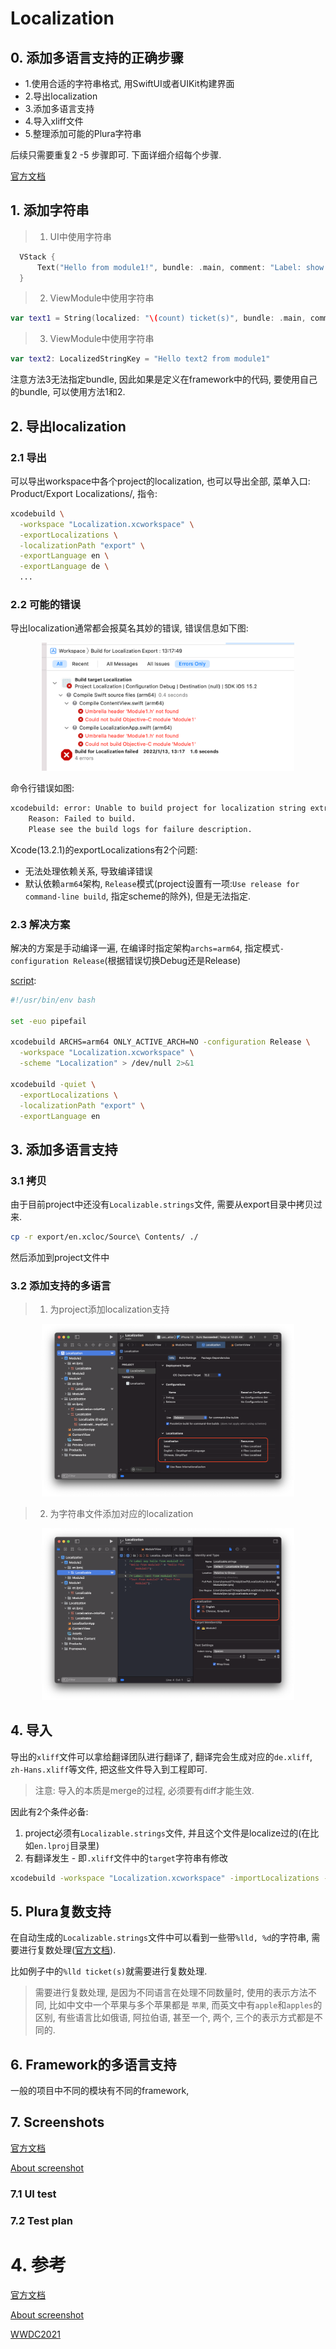 # Localization

## 0. 添加多语言支持的正确步骤

- 1.使用合适的字符串格式, 用SwiftUI或者UIKit构建界面
- 2.导出localization
- 3.添加多语言支持
- 4.导入xliff文件
- 5.整理添加可能的Plura字符串

后续只需要重复2 -5 步骤即可. 下面详细介绍每个步骤.

[官方文档](https://developer.apple.com/library/archive/documentation/MacOSX/Conceptual/BPInternational/LocalizingYourApp/LocalizingYourApp.html#//apple_ref/doc/uid/10000171i-CH5-SW1)

## 1. 添加字符串
> 1. UI中使用字符串

```swift
  VStack {
      Text("Hello from module1!", bundle: .main, comment: "Label: show hello from module1")
  }
```
> 2. ViewModule中使用字符串

```swift
var text1 = String(localized: "\(count) ticket(s)", bundle: .main, comment: "Label: quantities of tickets")
```
> 3. ViewModule中使用字符串

```swift
var text2: LocalizedStringKey = "Hello text2 from module1"
```
注意方法3无法指定bundle, 因此如果是定义在framework中的代码, 要使用自己的bundle, 可以使用方法1和2.


## 2. 导出localization

### 2.1 导出

可以导出workspace中各个project的localization, 也可以导出全部, 菜单入口: Product/Export Localizations/, 指令:
```bash
xcodebuild \
  -workspace "Localization.xcworkspace" \
  -exportLocalizations \
  -localizationPath "export" \
  -exportLanguage en \
  -exportLanguage de \
  ...
```
### 2.2 可能的错误

导出localization通常都会报莫名其妙的错误, 错误信息如下图:

<div align=center><img src="./resource/error.png" width="80%" height="80%" alt="Product/Export Localizations"/></div>

命令行错误如图:

```bash
xcodebuild: error: Unable to build project for localization string extraction
	Reason: Failed to build.
	Please see the build logs for failure description.
```

Xcode(13.2.1)的exportLocalizations有2个问题:
- 无法处理依赖关系, 导致编译错误
- 默认依赖`arm64`架构, `Release`模式(project设置有一项:`Use release for command-line build`, 指定scheme的除外), 但是无法指定.

### 2.3 解决方案
解决的方案是手动编译一遍, 在编译时指定架构`archs=arm64`, 指定模式`-configuration Release`(根据错误切换Debug还是Release)

[script](./resource/export.sh):

```bash
#!/usr/bin/env bash

set -euo pipefail

xcodebuild ARCHS=arm64 ONLY_ACTIVE_ARCH=NO -configuration Release \
  -workspace "Localization.xcworkspace" \
  -scheme "Localization" > /dev/null 2>&1

xcodebuild -quiet \
  -exportLocalizations \
  -localizationPath "export" \
  -exportLanguage en
```

## 3. 添加多语言支持

### 3.1 拷贝

由于目前project中还没有`Localizable.strings`文件, 需要从export目录中拷贝过来.

```bash
cp -r export/en.xcloc/Source\ Contents/ ./
```

然后添加到project文件中

### 3.2 添加支持的多语言

> 1. 为project添加localization支持
<div align=center><img src="./resource/add-localization.png" width="80%" height="80%" alt="Product/Export Localizations"/></div>

> 2. 为字符串文件添加对应的localization

<div align=center><img src="./resource/add-string-localization.png" width="80%" height="80%" alt="Product/Export Localizations"/></div>

## 4. 导入

导出的`xliff`文件可以拿给翻译团队进行翻译了, 翻译完会生成对应的`de.xliff`, `zh-Hans.xliff`等文件, 把这些文件导入到工程即可.

> 注意: 导入的本质是merge的过程, 必须要有diff才能生效.

因此有2个条件必备:
1. project必须有`Localizable.strings`文件, 并且这个文件是localize过的(在比如`en.lproj`目录里)
2. 有翻译发生 - 即`.xliff`文件中的`target`字符串有修改


```bash
xcodebuild -workspace "Localization.xcworkspace" -importLocalizations -localizationPath ./zh-Hans.xliff
```

## 5. Plura复数支持

在自动生成的`Localizable.strings`文件中可以看到一些带`%lld, %d`的字符串, 需要进行复数处理([官方文档](https://developer.apple.com/documentation/xcode/localizing-strings-that-contain-plurals)).

比如例子中的`%lld ticket(s)`就需要进行复数处理.

> 需要进行复数处理, 是因为不同语言在处理不同数量时, 使用的表示方法不同, 比如中文中一个苹果与多个苹果都是 `苹果`, 而英文中有`apple`和`apples`的区别, 有些语言比如俄语, 阿拉伯语, 甚至一个, 两个, 三个的表示方式都是不同的.

## 6. Framework的多语言支持

一般的项目中不同的模块有不同的framework, 

## 7. Screenshots

[官方文档](https://developer.apple.com/documentation/xcode/creating-screenshots-of-your-app-for-localizers)

[About screenshot](https://rderik.com/blog/understanding-xcuitest-screenshots-and-how-to-access-them/)

### 7.1 UI test

### 7.2 Test plan


# 4. 参考

[官方文档](https://developer.apple.com/documentation/xcode/exporting-localizations)

[About screenshot](https://rderik.com/blog/understanding-xcuitest-screenshots-and-how-to-access-them/)

[WWDC2021](https://developer.apple.com/videos/play/wwdc2021/10220/)